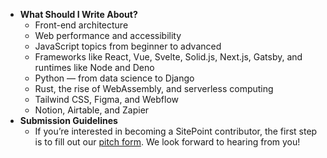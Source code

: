   - **What Should I Write About?**
    - Front-end architecture
    - Web performance and accessibility
    - JavaScript topics from beginner to advanced
    - Frameworks like React, Vue, Svelte, Solid.js, Next.js, Gatsby, and runtimes like Node and Deno
    - Python — from data science to Django
    - Rust, the rise of WebAssembly, and serverless computing
    - Tailwind CSS, Figma, and Webflow
    - Notion, Airtable, and Zapier
  - **Submission Guidelines**
    - If you’re interested in becoming a SitePoint contributor, the first step is to fill out our [pitch form](https://forms.clickup.com/6925539/f/6kb73-1362/V4CZ3QI288BBCBDE1C). We look forward to hearing from you!